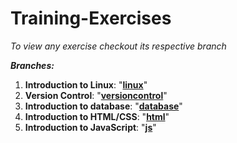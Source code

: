 # Training-Exercises
*To view any exercise checkout its respective branch*

***Branches:***

  1. **Introduction to Linux**: "**[linux](https://github.com/maheshinder19/Training-Exercises/tree/linux)**"
  2. **Version Control**: "**[versioncontrol](https://github.com/maheshinder19/Training-Exercises/tree/versioncontrol)**"
  3. **Introduction to database**: "**[database](https://github.com/maheshinder19/Training-Exercises/tree/database)**"
  4. **Introduction to HTML/CSS**: "**[html](https://github.com/maheshinder19/Training-Exercises/tree/html)**"
  5. **Introduction to JavaScript**: "**[js](https://github.com/maheshinder19/Training-Exercises/tree/js)**"
